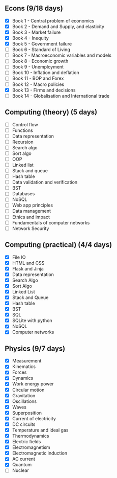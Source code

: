## Econs (9/18 days)
- [x] Book 1 - Central problem of economics
- [x] Book 2 - Demand and Supply, and elasticity
- [x] Book 3 - Market failure
- [x] Book 4 - Inequity
- [x] Book 5 - Government failure
- [ ] Book 6 - Standard of Living
- [ ] Book 7 - Macroeconomic variables and models
- [ ] Book 8 - Economic growth
- [ ] Book 9 - Unemployment
- [ ] Book 10 - Inflation and deflation
- [ ] Book 11 - BOP and Forex
- [ ] Book 12 - Macro policies
- [x] Book 13 - Firms and decisions
- [ ] Book 14 - Globalisation and International trade
## Computing (theory) (5 days)
- [ ] Control flow
- [ ] Functions
- [ ] Data representation
- [ ] Recursion
- [ ] Search algo
- [ ] Sort algo
- [ ] OOP
- [ ] Linked list
- [ ] Stack and queue
- [ ] Hash table
- [ ] Data validation and verification
- [ ] BST
- [ ] Databases
- [ ] NoSQL
- [ ] Web app principles
- [ ] Data management
- [ ] Ethics and impact
- [ ] Fundamentals of computer networks
- [ ] Network Security
## Computing (practical) (4/4 days)
- [x] File IO
- [x] HTML and CSS
- [x] Flask and Jinja
- [x] Data representation
- [x] Search Algo
- [x] Sort Algo
- [x] Linked List
- [x] Stack and Queue
- [x] Hash table
- [x] BST
- [x] SQL
- [x] SQLite with python
- [x] NoSQL
- [x] Computer networks
## Physics (9/7 days)
- [x] Measurement
- [x] Kinematics
- [x] Forces
- [x] Dynamics
- [x] Work energy power
- [x] Circular motion
- [x] Gravitation
- [x] Oscillations
- [x] Waves
- [x] Superposition
- [x] Current of electricity
- [x] DC circuits
- [x] Temperature and ideal gas
- [x] Thermodynamics
- [x] Electric fields
- [x] Electromagnetism
- [x] Electromagnetic induction
- [x] AC current
- [x] Quantum
- [ ] Nuclear